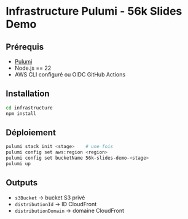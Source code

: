 # Infrastructure Pulumi - 56k Slides Demo

## Prérequis
- [Pulumi](https://www.pulumi.com/docs/get-started/install/)
- Node.js == 22
- AWS CLI configuré ou OIDC GitHub Actions

## Installation
```bash
cd infrastructure
npm install
```

## Déploiement
```bash
pulumi stack init <stage>    # une fois
pulumi config set aws:region <region>
pulumi config set bucketName 56k-slides-demo-<stage>
pulumi up
```

## Outputs
- `s3Bucket` → bucket S3 privé
- `distributionId` → ID CloudFront
- `distributionDomain` → domaine CloudFront

